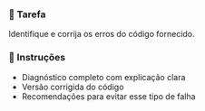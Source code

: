 ### 🎯 Tarefa
Identifique e corrija os erros do código fornecido.

### 📝 Instruções
- Diagnóstico completo com explicação clara
- Versão corrigida do código
- Recomendações para evitar esse tipo de falha
